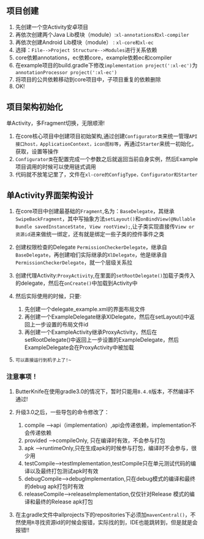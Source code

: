## 项目创建
1. 先创建一个空Activity安卓项目
2. 再依次创建两个Java Lib模块（module）:`xl-annotations和xl-compiler`
3. 再依次创建Android Lib模块（module） : `xl-core和xl-ec`
4. 选择：`File-->Project Structure-->Modules`进行关系依赖
5. core依赖annotations，ec依赖core，example依赖ec和compiler
6. 在example项目的build.gradle下修改`implementation project(':xl-ec')`为`annotationProcessor project(':xl-ec')`
7. 将项目的公共依赖移动到core项目中，子项目重复的依赖删除
8. OK!

## 项目架构初始化
单Activity，多Fragment切换，无限顺滑!

1. 在core核心项目中创建项目初始架构,通过创建`Configurator类`来统一管理`API接口host，ApplicationContext，icon图标等`，再通过`Starter`来统一初始化，获取，设置等操作
2. `Configurator类`在配置完成一个参数之后就返回当前自身实例，然后Example项目调用的时候可以使用链式调用
3. 代码就不放笔记里了，文件在`xl-core的ConfigType，Configurator和Starter`


## 单Activity界面架构设计
1. 在core项目中创建最基础的`Fragment`,名为：`BaseDelegate`，其继承`SwipeBackFragment`，其中写抽象方法`setLayout()`和`onBindView(@Nullable Bundle savedInstanceState, View rootView);`,让子类实现直接传`View or 资源id`进来做统一绑定，还有就是绑定一些子类的控件事件之类
2. 创建权限检查的Delegate `PermissionCheckerDelegate`，继承自`BaseDelegate`，再创建咱们实际继承的`XlDelegate`，他是继承自`PermissionCheckerDelegate`，就一个层级关系拉
3. 创建代理Activity:`ProxyActivity`,在里面的`setRootDelegate()`加载子类传入的delegate，然后在`onCreate()`中加载到Activity中
4. 然后实际使用的时候，只要:
    
    1. 先创建一个delegate_example.xml的界面布局文件
    2. 再创建一个ExampleDelegate继承XlDelegate，然后在setLayout()中返回上一步设置的布局文件id
    3. 再创建一个ExampleActivity继承ProxyActivity，然后在setRootDelegate()中返回上一步设置的ExampleDelegate，然后ExampleDelegate会在ProxyActivity中被加载

5. `可以直接运行到机子上了!~`

### 注意事项！
1. ButterKnife在使用gradle3.0的情况下，暂时只能用`8.4.0`版本，不然编译不通过!
2. 升级3.0之后，一些导包的命令修改了：

    1. compile  -->api（implementation）,api会传递依赖，implementation不会传递依赖
    2. provided -->compileOnly, 只在编译时有效，不会参与打包 
    3. apk      -->runtimeOnly,只在生成apk的时候参与打包，编译时不会参与，很少用
    4. testCompile-->testImplementation,testCompile只在单元测试代码的编译以及最终打包测试apk时有效
    5. debugCompile-->debugImplementation,只在debug模式的编译和最终的debug apk打包时有效
    6. releaseCompile-->releaseImplementation,仅仅针对Release 模式的编译和最终的Release apk打包

3. 在主gradle文件中allprojects下的repositories下必须加`mavenCentral()`，不然使用`R`寻找资源id的时候会报错，实际找的到，IDE也能跳转到，但是就是会报错!!